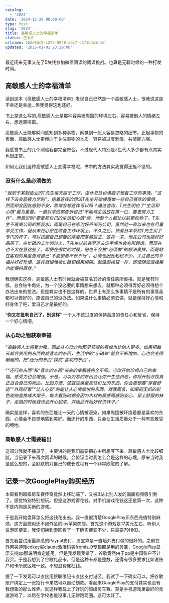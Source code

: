 ```yaml
---
catalog:
  - '2024'
date: '2024-12-20 08:00:00'
type: Post
slug: '2024'
title: 高敏感人士的幸福清单
status: 已发布
urlname: 162e9dc9-c245-8040-aec7-c271bda1ca5f
updated: '2025-01-01 23:29:00'
---
```


最近闲来无事又花了5块钱参加微信阅读的阅读挑战。也算是无聊时候的一种打发时间。


## 高敏感人士的幸福清单


读到这本《高敏感人士的幸福清单》发现自己已然是一个高敏感人士。很难说这是不幸还是幸运…但我觉得这也还好。


书上是这么写的,高敏感人士是那种容易被周围的环境左右，容易被别人的情绪左右，想远离喧嚣。


高敏感人士能够瞬间感知到多种事物，察觉到一般人容易忽略的细节。比起事物的表面，高敏感人士更倾向于关注事物的本质。容易被过度刺激。共情能力强。


我感觉书上的几个测验我都完全符合，不过现代人特别是Z世代人多少都有点其实也很正常。


如何让我们这种高敏感人士变得幸福呢，书中的方法其实我觉得还挺不错的。


### 没有什么是必须做的


“_就职于某制造业的T先生每天疲于工作，连休息日也满脑子想着工作的事情。“这样下去会筋疲力尽的”，抱着这样的想法T先生开始慢慢做一些自己喜欢的事情，然而却会因此感到不安，常常会想这样可以吗？通过咨询，T先生明白了“生活和心情”最为重要。一直以来他都告诉自己“不能将生活放在第一位，要更努力工作”，而意识到“要重视自己的生活和心情”后，他整个人都比以前更松弛了。T先生不再喝公司的瓶装水，而是自己在家泡好茶带到公司。虽然他一直以来也在尽量享受工作，但从未花心思在改善工作环境上。不久之后，钟爱日本茶的T先生买了专门的杯子，可以按照自己想要的浓度把茶装进去，这样一来，他在公司也能好好品茶了。在忙碌的工作岗位上，T先生以前甚至连去洗手间也会有所顾虑，而现在也不太在意这些了。即便在很忙的时候，他也不会被“必须做”的想法裹挟，而是站在客观的角度告诫自己“不要想着不做不行”，心情也因此轻松不少。关注自己的幸福并好好珍惜，这样就很难被忙碌和结果绑架。就像船抛锚一样，即使随波浪摇晃也能保持原状。”_


我想确实这样，高敏感人士有时候就会被莫名其妙的责任感所裹挟。就是我有时候，总会钻牛角尖，为一个没必要的事情想来想去，就那种必须得弄好必须得想个办法出来的想法。但是其实也不是这样的，世界上有那么多事情不是所有的事情我都可以做好的，原谅自己的没办法。如果说什么事情必须去做，就是保持好心情和好身体了吧，爱自己才是最好的。


“**你又在批判自己了，别这样**” 一个人不该过度的保持高度的责任心和反省，保持一个好心情吧。


### 从心动之物获取幸福


_“高敏感人士感受力强，因此从心动之物那里获得的喜悦也比他人更多。如果把每天都会使用的东西换成喜欢的东西，生活中的“小确幸”就会不断增加，心也会变得暖暖的。把“还行的东西”换成“喜欢的东西”。_


_““还行的东西”和“喜欢的东西”带来的幸福感完全不同。当你开始珍视自己的幸福，感受力也会增强。于是，习以为常的东西会让你产生违和感，你将开始寻找真正适合自己的物品。比起方便、便宜这类重视性价比的东西，你会更想要“穿着舒适”“外观好看”“让人心安”的能让人心情愉悦的东西。就我而言，如果把无机的彩色收纳盒换成木架子，每次看到时都会因为木材的质感而感到安心。穿上舒服的袜子，走路的时候我也会开心起来，并因此开始好好洗袜子。”_


确实是这样，喜欢的东西能让一天的心情被浸染，如果周围被环绕着都是喜欢的东西，心情会不自觉地感到美好。而还行的东西，只会让生活质量处于一种有些难受的境地。


### 高敏感人士需要输出


这部分我就不摘录了，主要讲的是我们需要把心中所想写下来。高敏感人士比较细腻，当记录下来再次阅读的时候，会惊讶当时我怎么会是这样的心境，原来当时我是这么想的，会默默的对自己的成长过程有一个非常欣慰的了解。


## 记录一次GooglePlay购买经历


本周看到超级房车赛传奇竟然上移动端了，又被B站上别人发的画面视频吸引到了。感觉特别特别想玩。但是这游戏得花钱。对手机游戏花钱这还是第一次，这种不是内购是买断的游戏。


于是我开始盘算怎么把这钱花出去。我一直很清楚GooglePlay买东西充值特别麻烦，这方面貌似还不如外区的ios苹果商店。首先这个游戏是17美元左右，听别人说港区便宜，我便切换到港区看了一下确实便宜不少，只需要79HKD。


首先我尝试用最熟悉的Paypal支付，贝宝算是一直境外支付做的很好的。之前在外网买游戏cdkey买claude激活码买fromis_9专辑都是用的贝宝，GooglePlay显示支持pp那说明肯定能用。但是我发现我错了，谷歌竟然由于pp是中国账户不让我买。于是我想到了谷歌礼品卡，但是这种卡都是整数，还得有很多要求比如说账户和卡所属区域一致。不想浪费冤枉钱。


搜了一下发现可以直接用银联借记卡直接支付港区，我试了一下确实可以，把谷歌账户绑定上一张招行卡果然可以自动划款。看起来GooglePlay的支付其实也没有我想象的那么难弄。就这样我玩上了好玩的超级房车赛。算是手机游戏里最好的竞速游戏了，以后在学校也能没事儿无聊跑两圈。这可太好了。

